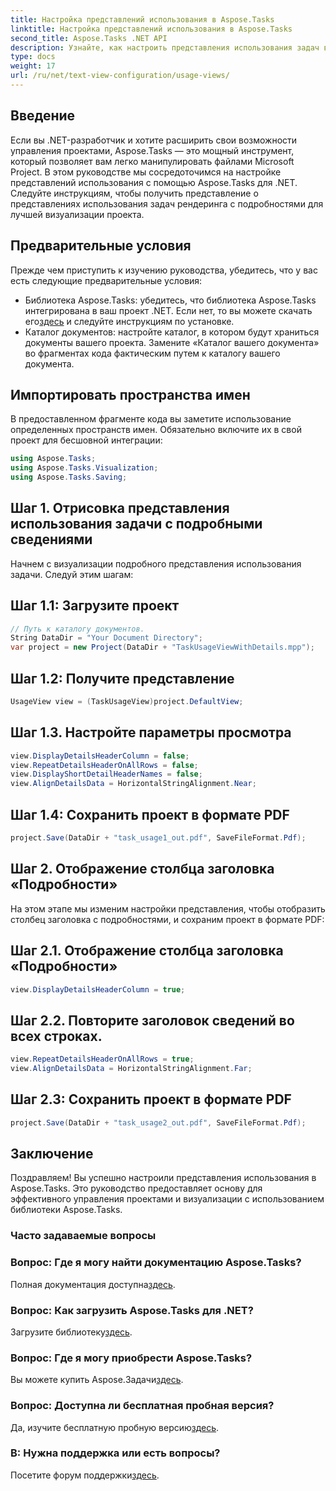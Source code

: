 ```yaml
---
title: Настройка представлений использования в Aspose.Tasks
linktitle: Настройка представлений использования в Aspose.Tasks
second_title: Aspose.Tasks .NET API
description: Узнайте, как настроить представления использования задач в Aspose.Tasks для .NET. Улучшите визуализацию проекта с помощью подробных шагов. Загрузите библиотеку прямо сейчас!
type: docs
weight: 17
url: /ru/net/text-view-configuration/usage-views/
---
```

## Введение
Если вы .NET-разработчик и хотите расширить свои возможности управления проектами, Aspose.Tasks — это мощный инструмент, который позволяет вам легко манипулировать файлами Microsoft Project. В этом руководстве мы сосредоточимся на настройке представлений использования с помощью Aspose.Tasks для .NET. Следуйте инструкциям, чтобы получить представление о представлениях использования задач рендеринга с подробностями для лучшей визуализации проекта.
## Предварительные условия
Прежде чем приступить к изучению руководства, убедитесь, что у вас есть следующие предварительные условия:
- Библиотека Aspose.Tasks: убедитесь, что библиотека Aspose.Tasks интегрирована в ваш проект .NET. Если нет, то вы можете скачать его[здесь](https://releases.aspose.com/tasks/net/) и следуйте инструкциям по установке.
- Каталог документов: настройте каталог, в котором будут храниться документы вашего проекта. Замените «Каталог вашего документа» во фрагментах кода фактическим путем к каталогу вашего документа.
## Импортировать пространства имен
В предоставленном фрагменте кода вы заметите использование определенных пространств имен. Обязательно включите их в свой проект для бесшовной интеграции:
```csharp
using Aspose.Tasks;
using Aspose.Tasks.Visualization;
using Aspose.Tasks.Saving;
```
## Шаг 1. Отрисовка представления использования задачи с подробными сведениями
Начнем с визуализации подробного представления использования задачи. Следуй этим шагам:
## Шаг 1.1: Загрузите проект
```csharp
// Путь к каталогу документов.
String DataDir = "Your Document Directory";
var project = new Project(DataDir + "TaskUsageViewWithDetails.mpp");
```
## Шаг 1.2: Получите представление
```csharp
UsageView view = (TaskUsageView)project.DefaultView;
```
## Шаг 1.3. Настройте параметры просмотра
```csharp
view.DisplayDetailsHeaderColumn = false;
view.RepeatDetailsHeaderOnAllRows = false;
view.DisplayShortDetailHeaderNames = false;
view.AlignDetailsData = HorizontalStringAlignment.Near;
```
## Шаг 1.4: Сохранить проект в формате PDF
```csharp
project.Save(DataDir + "task_usage1_out.pdf", SaveFileFormat.Pdf);
```
## Шаг 2. Отображение столбца заголовка «Подробности»
На этом этапе мы изменим настройки представления, чтобы отобразить столбец заголовка с подробностями, и сохраним проект в формате PDF:
## Шаг 2.1. Отображение столбца заголовка «Подробности»
```csharp
view.DisplayDetailsHeaderColumn = true;
```
## Шаг 2.2. Повторите заголовок сведений во всех строках.
```csharp
view.RepeatDetailsHeaderOnAllRows = true;
view.AlignDetailsData = HorizontalStringAlignment.Far;
```
## Шаг 2.3: Сохранить проект в формате PDF
```csharp
project.Save(DataDir + "task_usage2_out.pdf", SaveFileFormat.Pdf);
```
## Заключение
Поздравляем! Вы успешно настроили представления использования в Aspose.Tasks. Это руководство предоставляет основу для эффективного управления проектами и визуализации с использованием библиотеки Aspose.Tasks.

### Часто задаваемые вопросы
### Вопрос: Где я могу найти документацию Aspose.Tasks?
 Полная документация доступна[здесь](https://reference.aspose.com/tasks/net/).
### Вопрос: Как загрузить Aspose.Tasks для .NET?
 Загрузите библиотеку[здесь](https://releases.aspose.com/tasks/net/).
### Вопрос: Где я могу приобрести Aspose.Tasks?
 Вы можете купить Aspose.Задачи[здесь](https://purchase.aspose.com/buy).
### Вопрос: Доступна ли бесплатная пробная версия?
 Да, изучите бесплатную пробную версию[здесь](https://releases.aspose.com/).
### В: Нужна поддержка или есть вопросы?
 Посетите форум поддержки[здесь](https://forum.aspose.com/c/tasks/15).